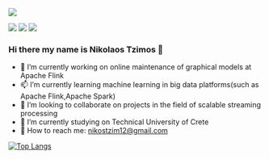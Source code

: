 
<!-- <p align="center"> -->
<a href="https://nikolastz.github.io/" target="_blank"><img src="https://img.shields.io/badge/Website-blue?logo=web"></a>  
<!-- <a href="https://github.com/NikolasTz" target="_blank" ><img src="https://badgen.net/badge/icon/github?icon=github&label&color=blue"/></a> -->
<a href="https://nikolastz.github.io/docs/cv.pdf" target="_blank"><img src="https://img.shields.io/badge/PDF-CV-blue?logo=adobe"></a> 
<a href="https://www.linkedin.com/" target="_blank"><img src="https://img.shields.io/badge/-Linkedin-blue?style=flat-square&logo=linkedin"></a>
<a href="mailto:nikostzim12@gmail.com"><img src="https://img.shields.io/badge/-Email-blue?e&logo=gmail&logoColor=white"></a>
<!-- </p> -->

### Hi there my name is Nikolaos Tzimos 👋

* 🔭 I’m currently working on online maintenance of graphical models at Apache Flink
* 📫 I’m currently learning machine learning in big data platforms(such as Apache Flink,Apache Spark)
* 👯 I’m looking to collaborate on projects in the field of scalable streaming processing
* 🌱 I’m currently studying on Technical University of Crete
* 💬 How to reach me: nikostzim12@gmail.com

[![Top Langs](https://github-readme-stats.vercel.app/api/top-langs/?username=NikolasTz&layout=compact)](https://github.com/NikolasTz/github-readme-stats)

<!--
**NikolasTz/NikolasTz** is a ✨ _special_ ✨ repository because its `README.md` (this file) appears on your GitHub profile.

🔭 I’m currently working on maintenance of graphical models at Apache Flink
📫 I’m currently learning machine learning in big data platforms(such as Apache Flink,Apache Spark)
👯 I’m looking to collaborate on projects in the field of scalable streaming processing
🌱 I’m currently studing on Technical University of Crete
💬 How to reach me: nikostzim12@gmail.com

Here are some ideas to get you started:

- 🔭 I’m currently working on ...
- 🌱 I’m currently learning ...
- 👯 I’m looking to collaborate on ...
- 🤔 I’m looking for help with ...
- 💬 Ask me about ...
- 📫 How to reach me: ...
- 😄 Pronouns: ...
- ⚡ Fun fact: ...
-->
